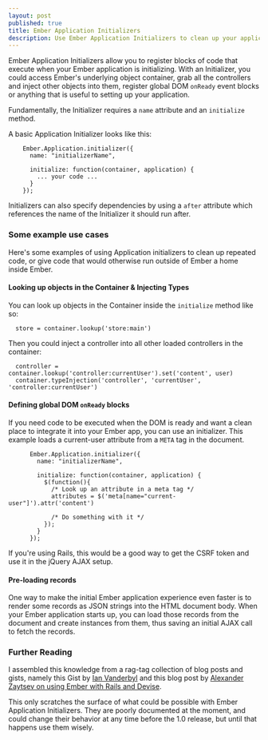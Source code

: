 ```yaml
---
layout: post
published: true
title: Ember Application Initializers
description: Use Ember Application Initializers to clean up your application code. 
---
```


Ember Application Initializers allow you to register blocks of code that execute when your Ember application is initializing. With an Initializer, you could access Ember's underlying object container, grab all the controllers and inject other objects into them, register global DOM ```onReady``` event blocks or anything that is useful to setting up your application.

Fundamentally, the Initializer requires a ```name``` attribute and an ```initialize``` method. 

A basic Application Initializer looks like this:

```
    Ember.Application.initializer({
      name: "initializerName",
     
      initialize: function(container, application) {
        ... your code ...
      }
    });
```

Initializers can also specify dependencies by using a ```after``` attribute which references the name of the Initializer it should run after. 

### Some example use cases
Here's some examples of using Application initializers to clean up repeated code, or give code that would otherwise run outside of Ember a home inside Ember. 

#### Looking up objects in the Container &amp; Injecting Types

You can look up objects in the Container inside the ```initialize``` method like so:

```
  store = container.lookup('store:main')
```

Then you could inject a controller into all other loaded controllers in the container:

```
  controller = container.lookup('controller:currentUser').set('content', user)
  container.typeInjection('controller', 'currentUser', 'controller:currentUser')
```

#### Defining global DOM ```onReady``` blocks

If you need code to be executed when the DOM is ready and want a clean place to integrate it into your Ember app, you can use an initializer. This example loads a current-user attribute from a ```META``` tag in the document. 

```
      Ember.Application.initializer({
        name: "initializerName",
       
        initialize: function(container, application) {
          $(function(){
            /* Look up an attribute in a meta tag */
            attributes = $('meta[name="current-user"]').attr('content')

            /* Do something with it */
          });
        }
      });
```

If you're using Rails, this would be a good way to get the CSRF token and use it in the jQuery AJAX setup. 

#### Pre-loading records

One way to make the initial Ember application experience even faster is to render some records as JSON strings into the HTML document body. When your Ember application starts up, you can load those records from the document and create instances from them, thus saving an initial AJAX call to fetch the records. 

### Further Reading 
I assembled this knowledge from a rag-tag collection of blog posts and gists, namely this Gist by [Ian Vanderbyl](https://gist.github.com/ivanvanderbyl/4560416) and this blog post by [Alexander Zaytsev on using Ember with Rails and Devise](http://say26.com/using-rails-devise-with-ember-js).

This only scratches the surface of what could be possible with Ember Application Initializers. They are poorly documented at the moment, and could change their behavior at any time before the 1.0 release, but until that happens use them wisely.  